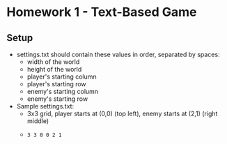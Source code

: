 # Homework 1 - Text-Based Game

## Setup

- settings.txt should contain these values in order, separated by spaces:
	- width of the world
	- height of the world
	- player's starting column
	- player's starting row
	- enemy's starting column
	- enemy's starting row
- Sample settings.txt:
  - 3x3 grid, player starts at (0,0) (top left), enemy starts at (2,1) (right middle)
  - ```txt
	3 3 0 0 2 1
	```